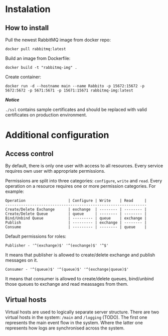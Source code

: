 # Instalation
## How to install
Pull the newest RabbitMQ image from docker repo:
```
docker pull rabbitmq:latest
```

Build an image from Dockerfile:
```
docker build -t "rabbitmq-img" .
```

Create container:
```
docker run -d --hostname main --name Rabbito -p 15672:15672 -p 5672:5672 -p 5671:5671 -p 15671:15671 rabbitmq-img:latest
```

***Notice***

`./ssl` contains sample certificates and should be replaced with valid certificates on production environment.

# Additional configuration
## Access control
By default, there is only one user with access to all resources. Every service requires own user with appropriate permissions.

Permissions are split into three categories: `configure`, `write` and `read`. Every operation on a resource requires one or more permission categories. For example:
```
Operation                   | Configure | Write    | Read     |
---------------------------------------------------------------
Create/Delete Exchange      | exchange  | -------- | -------- |
Create/Delete Queue         | queue     | -------- | -------- |
Bind/Unbind Queue           | --------- | queue    | exchange |
Publish                     | --------- | exchange | -------- |
Consume                     | --------- | -------- | queue    |
```
Default permissions for roles:
```
Publisher - '^(exchange)$' '^(exchange)$' '^$'
```
It means that publisher is allowed to create/delete exchange and publish messages on it.
```
Consumer - '^(queue)$' '^(queue)$' '^(exchange|queue)$'
```
It means that consumer is allowed to create/delete queues, bind/unbind those queues to exchange and read meassages from them.

## Virtual hosts
Virtual hosts are used to logically separate server structure. There are two virtual hosts in the system: `/main` and `/logging` (TODO). The first one represents the main event flow in the system. Where the latter one represents how logs are synchronised across the system.